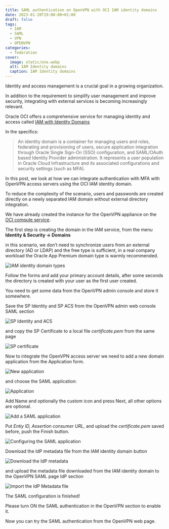 ```yaml
---
title: SAML authentication on OpenVPN with OCI IAM identity domains
date: 2023-01-20T19:00:00+01:00
draft: false
tags:
  - IAM
  - SAML
  - VPN
  - OPENVPN
categories:
  - federation
cover:
  image: static/one.webp
  alt: IAM Identity domains
  caption: IAM Identity domains
---
```


Identity and access management is a crucial goal in a growing organization.

In addition to the requirement to simplify user management and improve security, integrating with external services is becoming increasingly relevant.

Oracle OCI offers a comprehensive service for managing identity and access called [IAM with Identity Domains](https://docs.oracle.com/en-us/iaas/Content/Identity/home.htm)

In the specifics:

>An identity domain is a container for managing users and roles, federating and provisioning of users, secure application integration through Oracle Single Sign-On (SSO) configuration, and SAML/OAuth based Identity Provider administration. It represents a user population in Oracle Cloud Infrastructure and its associated configurations and security settings (such as MFA).

In this post, we look at how we can integrate authentication with MFA with OpenVPN access servers using the OCI IAM identity domain.

To reduce the complexity of the scenario, users and passwords are created directly on a newly separated IAM domain without external directory integration.

We have already created the instance for the OpenVPN appliance on the [OCI compute service](https://docs.oracle.com/en-us/iaas/Content/Compute/home.htm).

The first step is creating the domain in the IAM service, from the menu **Identity & Security -> Domains**

in this scenario, we don’t need to synchronize users from an external directory (AD or LDAP) and the free type is sufficient, in a real company workload the Oracle App Premium domain type is warmly recommended.

![IAM identity domain types](static/one.webp "IAM identity domain types")

Follow the forms and add your primary account details, after some seconds the directory is created with your user as the first user created.

You need to get some data from the OpenVPN admin console and store it somewhere.

Save the SP Identity and SP ACS from the OpenVPN admin web console SAML section

![SP Identity and ACS](static/two.webp "SP Identity and ACS")

and copy the SP Certificate to a local file _certificate.pem_ from the same page

![SP certificate](static/three.webp "SP certificate")

Now to integrate the OpenVPN access server we need to add a new domain application from the Application form.

![New application](static/four.webp "New application")

and choose the SAML application:

![Application](static/five.webp "Application")

Add Name and optionally the custom icon and press Next, all other options are optional.

![Add a SAML application](static/six.webp "Add a SAML application")

Put _Entiy ID, Assertion consumer URL,_ and upload the _certificate.pem_ saved before, push the Finish button.

![Configuring the SAML application](static/seven.webp "Configuring the SAML application")

Download the IdP metadata file from the IAM identity domain button

![Download the IdP metadata](static/eight.webp "Download the IdP metadata")

and upload the metadata file downloaded from the IAM identity domain to the OpenVPN SAML page IdP section

![Import the IdP Metadata file](static/eight.webp "Import the IdP Metadata file")

The SAML configuration is finished!

Please turn ON the SAML authentication in the OpenVPN section to enable it.

Now you can try the SAML authentication from the OpenVPN web page.